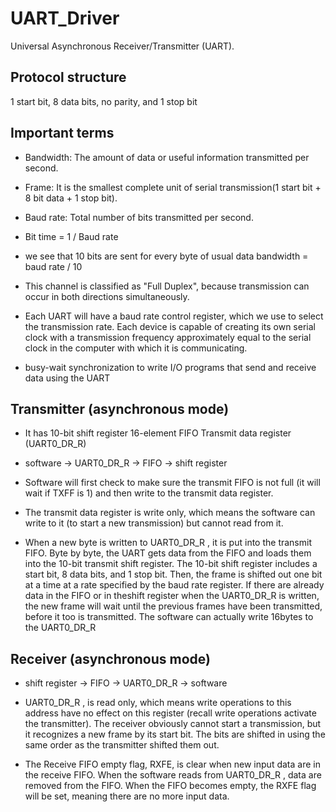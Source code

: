 # UART_Driver
Universal Asynchronous Receiver/Transmitter (UART).

Protocol structure
------------------
1 start bit, 8 data bits, no parity, and 1 stop bit

Important terms
---------------
- Bandwidth: The amount of data or useful information transmitted per second.
- Frame: It is the smallest complete unit of serial transmission(1 start bit + 8 bit data + 1 stop bit).
- Baud rate: Total number of bits transmitted per second.
- Bit time = 1 / Baud rate

- we see that 10 bits are sent for every byte of usual data
  bandwidth = baud rate / 10
  
- This channel is classified as "Full Duplex", because transmission can occur in both directions
  simultaneously.
  
- Each UART will have a baud rate control register, which we use to select the transmission rate.
  Each device is capable of creating its own serial clock with a transmission frequency approximately
  equal to the serial clock in the computer with which it is communicating.

- busy-wait synchronization to write I/O programs that send and receive data using the UART

Transmitter (asynchronous mode)
-------------------------------
- It has
  10-bit shift register
  16-element FIFO
  Transmit data register (UART0_DR_R)

- software -> UART0_DR_R -> FIFO -> shift register

- Software will first check to make sure the transmit FIFO is not full (it will wait if TXFF is 1)
  and then write to the transmit data register.
  
- The transmit data register is write only, which means the software can write to it
  (to start a new transmission) but cannot read from it.

- When a new byte is written to UART0_DR_R , it is put into the transmit FIFO. Byte by byte, the
  UART gets data from the FIFO and loads them into the 10-bit transmit shift register. The 10-bit
  shift register includes a start bit, 8 data bits, and 1 stop bit. Then, the frame is shifted out
  one bit at a time at a rate specified by the baud rate register. If there are already data in the
  FIFO or in theshift register when the UART0_DR_R is written, the new frame will wait until the
  previous frames have been transmitted, before it too is transmitted. The software can actually
  write 16bytes to the UART0_DR_R

Receiver (asynchronous mode)
----------------------------

- shift register -> FIFO -> UART0_DR_R -> software

- UART0_DR_R , is read only, which means write operations to this address have no effect on this
  register (recall write operations activate the transmitter). The receiver obviously cannot start a
  transmission, but it recognizes a new frame by its start bit. The bits are shifted in using the
  same order as the transmitter shifted them out.

- The Receive FIFO empty flag, RXFE, is clear when new input data are in the receive FIFO. When the
  software reads from UART0_DR_R , data are removed from the FIFO. When the FIFO becomes empty, the
  RXFE flag will be set, meaning there are no more input data.


